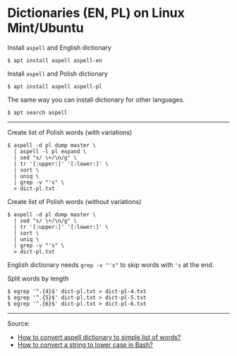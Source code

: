 # Dictionaries (EN, PL) on Linux Mint/Ubuntu

Install `aspell` and English dictionary

```
$ apt install aspell aspell-en
```

Install `aspell` and Polish dictionary

```
$ apt install aspell aspell-pl
```

The same way you can install dictionary for other languages.

```
$ apt search aspell
```

---

Create list of Polish words (with variations)

```
$ aspell -d pl dump master \
  | aspell -l pl expand \
  | sed "s/ \+/\n/g" \
  | tr '[:upper:]' '[:lower:]' \
  | sort \
  | uniq \
  | grep -v "'s" \  
  > dict-pl.txt
```

Create list of Polish words (without variations)

```
$ aspell -d pl dump master \
  | sed "s/ \+/\n/g" \
  | tr '[:upper:]' '[:lower:]' \
  | sort \
  | uniq \
  | grep -v "'s" \  
  > dict-pl.txt
```

English dictionary needs `grep -v "'s"` to skip words with `'s` at the end.

Split words by length

```  
$ egrep '^.{4}$' dict-pl.txt > dict-pl-4.txt
$ egrep '^.{5}$' dict-pl.txt > dict-pl-5.txt
$ egrep '^.{6}$' dict-pl.txt > dict-pl-6.txt
```

---

Source:
- [How to convert aspell dictionary to simple list of words?](https://superuser.com/questions/137957/how-to-convert-aspell-dictionary-to-simple-list-of-words)
- [How to convert a string to lower case in Bash?](https://stackoverflow.com/questions/2264428/how-to-convert-a-string-to-lower-case-in-bash)


